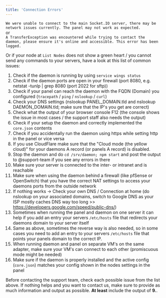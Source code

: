 ```yaml
---
title: 'Connection Errors'
---
```


`We were unable to connect to the main Socket.IO server, there may be network issues currently. The panel may not work as expected.`  
or  
`A TransferException was encountered while trying to contact the daemon, please ensure it's online and accessible. This error has been logged.`

Or if your node at `List Nodes` does not show a green heart / you cannot send any commands to your servers, have a look at this list of common issues:

1. Check if the daemon is running by using `service wings status`
2. Check if the daemon ports are open in your firewall (port 8080, e.g. netstat -tunlp | grep 8080 (port 2022 for sftp))
3. Check if your panel can reach the daemon with the FQDN (Domain) you configured (`tracepath` / `ping` / `nslookup` / `curl`)
4. Check your DNS settings (nslookup PANEL_DOMAIN.tld and nslookup DAEMON_DOMAIN.tld; make sure that the IP's you get are correct)
5. Check what the output of your browser console F12 (the console shows the issue in most cases / the support staff also needs the output)
6. Check if your setup the daemon and correctly implemented the `core.json` contents
7. Check if you accidentally run the daemon using https while setting http in the panel or vice versa
8. If you use CloudFlare make sure that the "Cloud mode (the yellow cloud)" for your daemons A record (or panels A record) is disabled.
9. Stop the daemon and do `cd /srv/daemon; npm start` and post the output to @support-team if you see any errors in there
10. Make sure your server is connected to the inter- or intranet and is reachable
11. Make sure when using the daemon behind a firewall (like pfSense or OpenSwitch) that you have the correct NAT settings to access your daemons ports from the outside network
12. If nothing works -> Check your own DNS / Connection at home (do nslookup on your associated domains, switch to Google DNS as your ISP mostly caches DNS way too long >> https://developers.google.com/speed/public-dns/)
13. Sometimes when running the panel and daemon on one server it can help if you add an entry your servers `/etc/hosts` file that redirects your daemons domain to your server itself
14. Same as above, sometimes the reverse way is also needed, so in some cases you need to add an entry to your servers `/etc/hosts` file that points your panels domain to the correct IP.
15. When running daemon and panel on separate VM's on the same adapter, make sure your VM's can connect to each other (promiscuous mode might be needed)
16. Make sure if the daemon is properly installed and the active config (`core.json`) matches your config shown in the nodes settings in the panel

Before contacting the support team, check each possible issue from the list above. If nothing helps and you want to contact us, make sure to provide as much information and output as possible.
**At least** include the output of **9.**.